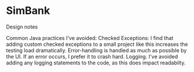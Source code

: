 # SimBank

Design notes

Common Java practices I've avoided:
Checked Exceptions: I find that adding custom checked exceptions to a small project like this increases the testing load dramatically. Error-handling is handled as much as possible by the UI. If an error occurs, I prefer it to crash hard.
Logging. I've avoided adding any logging statements to the code, as this does impact readabilty. 
